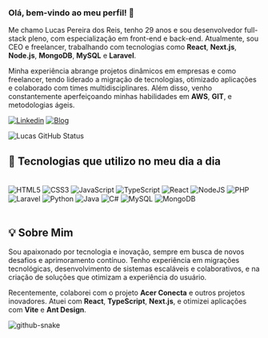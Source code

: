 ### Olá, bem-vindo ao meu perfil! 👋

Me chamo Lucas Pereira dos Reis, tenho 29 anos e sou desenvolvedor full-stack pleno, com especialização em front-end e back-end. Atualmente, sou CEO e freelancer, trabalhando com tecnologias como **React**, **Next.js**, **Node.js**, **MongoDB**, **MySQL** e **Laravel**.

Minha experiência abrange projetos dinâmicos em empresas e como freelancer, tendo liderado a migração de tecnologias, otimizado aplicações e colaborado com times multidisciplinares. Além disso, venho constantemente aperfeiçoando minhas habilidades em **AWS**, **GIT**, e metodologias ágeis.

[![Linkedin](https://img.shields.io/badge/LinkedIn-0077B5?style=for-the-badge&logo=linkedin&logoColor=white)](https://www.linkedin.com/in/lucas-pereira-dos-reis-60a49b18b/)
[![Blog](https://img.shields.io/website?label=lucascodev.com.br&style=for-the-badge&url=https://lucascodev.com.br/)](https://lucascodev.com.br/)

![Lucas GitHub Status](https://github-readme-stats.vercel.app/api?username=lucascodev&show_icons=true&theme=dracula)

## 🚀 Tecnologias que utilizo no meu dia a dia

<div style="display: inline_block"><br/>
    <img align="center" alt="HTML5" src="https://img.shields.io/badge/HTML5-E34F26?style=for-the-badge&logo=html5&logoColor=white">
    <img align="center" alt="CSS3" src="https://img.shields.io/badge/CSS3-1572B6?style=for-the-badge&logo=css3&logoColor=white">
    <img align="center" alt="JavaScript" src="https://img.shields.io/badge/JavaScript-F7DF1E?style=for-the-badge&logo=javascript&logoColor=black">
    <img align="center" alt="TypeScript" src="https://img.shields.io/badge/TypeScript-3178C6?style=for-the-badge&logo=typescript&logoColor=white">
    <img align="center" alt="React" src="https://img.shields.io/badge/React-61DAFB?style=for-the-badge&logo=react&logoColor=black">
    <img align="center" alt="NodeJS" src="https://img.shields.io/badge/Node.js-43853D?style=for-the-badge&logo=node.js&logoColor=white">
    <img align="center" alt="PHP" src="https://img.shields.io/badge/PHP-777BB4?style=for-the-badge&logo=php&logoColor=white">
    <img align="center" alt="Laravel" src="https://img.shields.io/badge/Laravel-%23FF2D20.svg?style=for-the-badge&logo=laravel&logoColor=white">
    <img align="center" alt="Python" src="https://img.shields.io/badge/Python-3776AB?style=for-the-badge&logo=python&logoColor=white">
    <img align="center" alt="Java" src="https://img.shields.io/badge/Java-007396?style=for-the-badge&logo=java&logoColor=white">
    <img align="center" alt="C#" src="https://img.shields.io/badge/C%23-239120?style=for-the-badge&logo=c-sharp&logoColor=white">
    <img align="center" alt="MySQL" src="https://img.shields.io/badge/MySQL-4479A1?style=for-the-badge&logo=mysql&logoColor=white">
    <img align="center" alt="MongoDB" src="https://img.shields.io/badge/MongoDB-4EA94B?style=for-the-badge&logo=mongodb&logoColor=white">
</div><br/>

## 💡 Sobre Mim

Sou apaixonado por tecnologia e inovação, sempre em busca de novos desafios e aprimoramento contínuo. Tenho experiência em migrações tecnológicas, desenvolvimento de sistemas escaláveis e colaborativos, e na criação de soluções que otimizam a experiência do usuário.

Recentemente, colaborei com o projeto **Acer Conecta** e outros projetos inovadores. Atuei com **React**, **TypeScript**, **Next.js**, e otimizei aplicações com **Vite** e **Ant Design**.

<picture>
  <source media="(prefers-color-scheme: dark)" srcset="github-user-contribution.svg" />
  <source media="(prefers-color-scheme: light)" srcset="github-user-contribution.svg" />
  <img alt="github-snake" src="github-user-contribution.svg" />
</picture>
